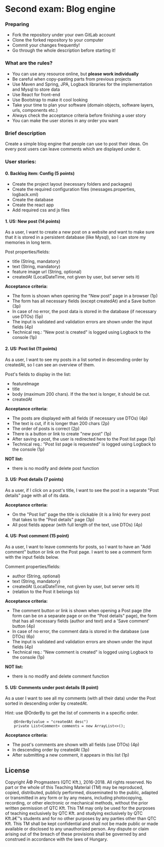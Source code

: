 # Second exam: Blog engine

### Preparing

- Fork the repository under your own GitLab account
- Clone the forked repository to your computer
- Commit your changes frequently!
- Go through the whole description before starting it!

### What are the rules?

- You can use any resource online, but **please work individually**
- Be careful when copy-pasting parts from previous projects
- Use Maven and Spring, JPA, Logback libraries for the implementation and Mysql to store data
- Use React for front-end 
- Use Bootstrap to make it cool looking
- Take your time to plan your software (domain objects, software layers, urls, components etc.)
- Always check the acceptance criteria before finishing a user story
- You can make the user stories in any order you want
 
### Brief description 

Create a simple blog engine that people can use to post their ideas. On every post users can leave
comments which are displayed under it. 
 
### User stories:

#### 0. Backlog item: Config (5 points)

- Create the project layout (necessary folders and packages)
- Create the required configuration files (messages.properties, logback.xml)
- Create the database
- Create the react app
- Add required css and js files

#### 1. US: New post (14 points)

As a user, I want to create a new post on a website and want to make sure that it is stored in a persistent database (like Mysql), 
so I can store my memories in long term. 
 
Post properties/fields:
- title (String, mandatory)
- text (String, mandatory)
- feature image url (String, optional)
- createdAt (LocalDateTime, not given by user, but server sets it)
  
**Acceptance criteria:**
- The form is shown when opening the "New post" page in a browser (1p)
- The form has all necessary fields (except createdAt) and a Save button (3p)
- In case of no error, the post data is stored in the database (if necessary use DTOs) (5p) 
- The input is validated and validation errors are shown under the input fields (4p)
- Technical req.: "New post is created" is logged using Logback to the console (1p) 
 
#### 2. US: Post list (11 points)

As a user, I want to see my posts in a list sorted in descending order by createdAt, so I can see an overview of them. 

Post's fields to display in the list:
- featureImage
- title
- body (maximum 200 chars). If the the text is longer, it should be cut.
- createdAt

**Acceptance criteria:**
- The posts are displayed with all fields (if necessary use DTOs) (4p)
- The text is cut, if it is longer than 200 chars (2p)
- The order of posts is correct (2p)
- There is a button or link to create "new post" (1p) 
- After saving a post, the user is redirected here to the Post list page (1p)
- Technical req.: "Post list page is requested" is logged using Logback to the console (1p) 

**NOT list:**
- there is no modify and delete post function
 
#### 3. US: Post details (7 points)

As a user, if I click on a post's title, I want to see the post in a separate "Post details" page with all of its data.
   
**Acceptance criteria:**
- On the "Post list" page the title is clickable (it is a link) for every post that takes to the "Post details" page (3p)
- All post fields appear (with full length of the text, use DTOs) (4p)
   
#### 4. US: Post comment (15 point)

As a user, I want to leave comments for posts, so I want to have an "Add comment" button or link on the Post page. 
I want to see a comment form with the input fields below. 

Comment properties/fields:
- author (String, optional)
- text (String, mandatory)
- createdAt (LocalDateTime, not given by user, but server sets it)
- (relation to the Post it belongs to) 
 
**Acceptance criteria:**
- The comment button or link is shown when opening a Post page (the form can be on a separate page or on the "Post details" page),
the form that has all necessary fields (author and text) and a 'Save comment' button (4p)
- In case of no error, the comment data is stored in the database (use DTOs) (6p)
- The input is validated and validation errors are shown under the input fields (4p)
- Technical req.: "New comment is created" is logged using Logback to the console (1p) 
    
**NOT list:**
- there is no modify and delete comment function
 
#### 5. US: Comments under post details (8 point)

As a user I want to see all my comments (with all their data) under the Post sorted in descending order by createdAt.
  
Hint: use @OrderBy to get the list of comments in a specific order. 
 ```` 
     @OrderBy(value = "createdAt desc")
     private List<Comment> comments = new ArrayList<>();
 ````
 
**Acceptance criteria:**
- The post's comments are shown with all fields (use DTOs) (4p)
- In descending order by createdAt (3p)
- After submitting a new comment, it appears in this list (1p)


## License 
Copyright Â© Progmasters (QTC Kft.), 2016-2018.
All rights reserved. No part or the whole of this Teaching Material (TM) may be reproduced, copied, distributed, publicly performed, disseminated to the public, adapted or transmitted in any form or by any means, including photocopying, recording, or other electronic or mechanical methods, without the prior written permission of QTC Kft. This TM may only be used for the purposes of teaching exclusively by QTC Kft. and studying exclusively by QTC Kft.â€™s students and for no other purposes by any parties other than QTC Kft.
This TM shall be kept confidential and shall not be made public or made available or disclosed to any unauthorized person.
Any dispute or claim arising out of the breach of these provisions shall be governed by and construed in accordance with the laws of Hungary. 
